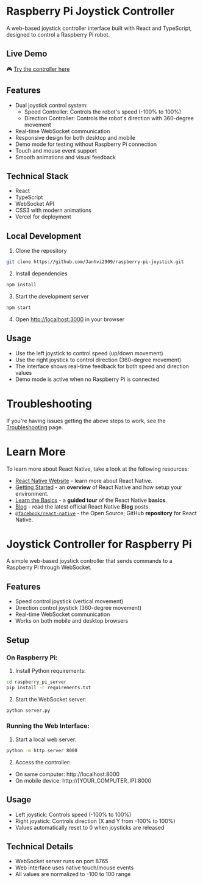# Raspberry Pi Joystick Controller

A web-based joystick controller interface built with React and TypeScript, designed to control a Raspberry Pi robot.

## Live Demo

🎮 [Try the controller here](https://raspberry-pi-joystick.vercel.app/)

## Features

- Dual joystick control system:
  - Speed Controller: Controls the robot's speed (-100% to 100%)
  - Direction Controller: Controls the robot's direction with 360-degree movement
- Real-time WebSocket communication
- Responsive design for both desktop and mobile
- Demo mode for testing without Raspberry Pi connection
- Touch and mouse event support
- Smooth animations and visual feedback

## Technical Stack

- React
- TypeScript
- WebSocket API
- CSS3 with modern animations
- Vercel for deployment

## Local Development

1. Clone the repository
```bash
git clone https://github.com/Janhvi2909/raspberry-pi-joystick.git
```

2. Install dependencies
```bash
npm install
```

3. Start the development server
```bash
npm start
```

4. Open [http://localhost:3000](http://localhost:3000) in your browser

## Usage

- Use the left joystick to control speed (up/down movement)
- Use the right joystick to control direction (360-degree movement)
- The interface shows real-time feedback for both speed and direction values
- Demo mode is active when no Raspberry Pi is connected

# Troubleshooting

If you're having issues getting the above steps to work, see the [Troubleshooting](https://reactnative.dev/docs/troubleshooting) page.

# Learn More

To learn more about React Native, take a look at the following resources:

- [React Native Website](https://reactnative.dev) - learn more about React Native.
- [Getting Started](https://reactnative.dev/docs/environment-setup) - an **overview** of React Native and how setup your environment.
- [Learn the Basics](https://reactnative.dev/docs/getting-started) - a **guided tour** of the React Native **basics**.
- [Blog](https://reactnative.dev/blog) - read the latest official React Native **Blog** posts.
- [`@facebook/react-native`](https://github.com/facebook/react-native) - the Open Source; GitHub **repository** for React Native.

# Joystick Controller for Raspberry Pi

A simple web-based joystick controller that sends commands to a Raspberry Pi through WebSocket.

## Features
- Speed control joystick (vertical movement)
- Direction control joystick (360-degree movement)
- Real-time WebSocket communication
- Works on both mobile and desktop browsers

## Setup

### On Raspberry Pi:
1. Install Python requirements:
```bash
cd raspberry_pi_server
pip install -r requirements.txt
```

2. Start the WebSocket server:
```bash
python server.py
```

### Running the Web Interface:
1. Start a local web server:
```bash
python -m http.server 8000
```

2. Access the controller:
- On same computer: http://localhost:8000
- On mobile device: http://[YOUR_COMPUTER_IP]:8000

## Usage
- Left joystick: Controls speed (-100% to 100%)
- Right joystick: Controls direction (X and Y from -100% to 100%)
- Values automatically reset to 0 when joysticks are released

## Technical Details
- WebSocket server runs on port 8765
- Web interface uses native touch/mouse events
- All values are normalized to -100 to 100 range
